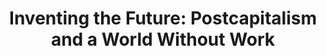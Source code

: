 ---
"\uFEFFauthor_sort": Srnicek, Nick & Williams, Alex
authors: Nick Srnicek & Alex Williams
comments: ''
cover: "/Users/Raman/Calibre Library/Nick Srnicek/Inventing the Future_ Postcapitalism
  and a World Without Work (155)/cover.jpg"
formats: mobi
id: '155'
identifiers: ''
isbn: ''
languages: ''
library_name: Calibre Library
pubdate: '0101-01-01T09:00:00+09:00'
publisher: ''
rating: ''
series: ''
series_index: '1.0'
size: '791459'
tags: ''
timestamp: '0101-01-01T09:00:00+09:00'
title: 'Inventing the Future: Postcapitalism and a World Without Work'
title_sort: 'Inventing the Future: Postcapitalism and a World Without Work'
uuid: 85aa3b33-85a4-4841-930b-9258a636f539
"#format": MOBI
layout: book
link: false
---
